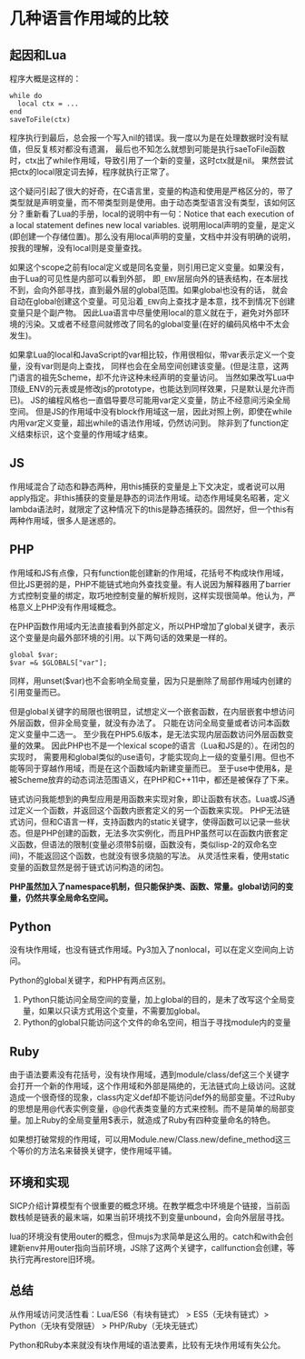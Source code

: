 # 几种语言作用域的比较

起因和Lua
--
程序大概是这样的：
```
while do
  local ctx = ...
end
saveToFile(ctx)
```
程序执行到最后，总会报一个写入nil的错误。我一度以为是在处理数据时没有赋值，但反复核对都没有遗漏，
最后也不知怎么就想到可能是执行saeToFile函数时，ctx出了while作用域，导致引用了一个新的变量，这时ctx就是nil。
果然尝试把ctx的local限定词去掉，程序就执行正常了。

这个疑问引起了很大的好奇，在C语言里，变量的构造和使用是严格区分的，带了类型就是声明变量，而不带类型则是使用。由于动态类型语言没有类型，该如何区分？重新看了Lua的手册，local的说明中有一句：Notice that each execution of a local statement defines new local variables.
说明用local声明的变量，是定义(即创建一个存储位置)。那么没有用local声明的变量，文档中并没有明确的说明，按我的理解，没有local则是变量查找。

如果这个scope之前有local定义或是同名变量，则引用已定义变量。如果没有，由于Lua的可见性是内部可以看到外部，
即`_ENV`层层向外的链表结构，在本层找不到，会向外部寻找，直到最外层的global范围。如果global也没有的话，
就会自动在global创建这个变量。可见沿着`_ENV`向上查找才是本意，找不到情况下创建变量只是个副产物。
因此Lua语言中尽量使用local的意义就在于，避免对外部环境的污染。又或者不经意间就修改了同名的global变量(在好的编码风格中不太会发生)。

如果拿Lua的local和JavaScript的var相比较，作用很相似，带var表示定义一个变量，没有var则是向上查找，
同样也会在全局空间创建该变量。(但是注意，这两门语言的祖先Scheme，却不允许这种未经声明的变量访问。
当然如果改写Lua中顶级_ENV的元表或是修改js的prototype，也能达到同样效果，只是默认是允许而已)。
JS的编程风格也一直倡导要尽可能用var定义变量，防止不经意间污染全局空间。
但是JS的作用域中没有block作用域这一层，因此对照上例，即使在while内用var定义变量，超出while的语法作用域，仍然访问到。
除非到了function定义结束标识，这个变量的作用域才结束。

JS
--
作用域混合了动态和静态两种，用this捕获的变量是上下文决定，或者说可以用apply指定。非this捕获的变量是静态的词法作用域。动态作用域臭名昭著，定义lambda语法时，就限定了这种情况下的this是静态捕获的。固然好，但一个this有两种作用域，很多人是迷惑的。

PHP
--
作用域和JS有点像，只有function能创建新的作用域，花括号不构成块作用域，但比JS更弱的是，PHP不能链式地向外查找变量。有人说因为解释器用了barrier方式控制变量的绑定，取巧地控制变量的解析规则，这样实现很简单。他认为，严格意义上PHP没有作用域概念。

在PHP函数作用域内无法直接看到外部定义，所以PHP增加了global关键字，表示这个变量是向最外部环境的引用。以下两句话的效果是一样的。
```
global $var;
$var =& $GLOBALS["var"];
```
同样，用unset($var)也不会影响全局变量，因为只是删除了局部作用域内创建的引用变量而已。

但是global关键字的局限也很明显，试想定义一个嵌套函数，在内层嵌套中想访问外层函数，但非全局变量，就没有办法了。
只能在访问全局变量或者访问本函数定义变量中二选一。
至少我在PHP5.6版本，是无法实现内层函数访问外层函数变量的效果。
因此PHP也不是一个lexical scope的语言（Lua和JS是的）。在闭包的实现时，
需要用和global类似的use语句，才能实现向上一级的变量引用。但也不能等同于穿越作用域，而是在这个函数域内新建变量而已。
至于use中使用&，是被Scheme放弃的动态词法范围语义，在PHP和C++11中，都还是被保存了下来。

链式访问我能想到的典型应用是用函数来实现对象，即让函数有状态。Lua或JS通过定义一个函数，并返回这个函数内嵌套定义的另一个函数来实现。
PHP无法链式访问，但和C语言一样，支持函数内的static关键字，使得函数可以记录一些状态。但是PHP创建的函数，无法多次实例化，而且PHP虽然可以在函数内嵌套定义函数，但语法的限制(变量必须带$前缀，函数没有，类似lisp-2的双命名空间)，不能返回这个函数，也就没有很多烧脑的写法。
从灵活性来看，使用static变量的函数显然是弱于链式访问构造的闭包。

**PHP虽然加入了namespace机制，但只能保护类、函数、常量。global访问的变量，仍然共享全局命名空间。**

Python
--
没有块作用域，也没有链式作用域。Py3加入了nonlocal，可以在定义空间向上访问。

Python的global关键字，和PHP有两点区别。

1. Python只能访问全局空间的变量，加上global的目的，是未了改写这个全局变量，如果以只读方式用这个变量，不需要加global。
2. Python的global只能访问这个文件的命名空间，相当于寻找module内的变量

Ruby
--
由于语法要素没有花括号，没有块作用域，遇到module/class/def这三个关键字会打开一个新的作用域，这个作用域和外部是隔绝的，无法链式向上级访问。这就造成一个很奇怪的现象，class内定义def却不能访问def外的局部变量。不过Ruby的思想是用@代表实例变量，@@代表类变量的方式来控制。而不是简单的局部变量。加上Ruby的全局变量用$表示，就造成了Ruby有四种变量命名的特色。

如果想打破常规的作用域，可以用Module.new/Class.new/define_method这三个等价的方法名来替换关键字，使作用域平铺。

环境和实现
--
SICP介绍计算模型有个很重要的概念环境。在教学概念中环境是个链接，当前函数栈帧是链表的最末端，如果当前环境找不到变量unbound，会向外层层寻找。

lua的环境没有使用outer的概念，但mujs为求简单是这么用的。catch和with会创建新env并用outer指向当前环境，JS除了这两个关键字，callfunction会创建，等执行完再restore旧环境。

总结
--
从作用域访问灵活性看：Lua/ES6（有块有链式） > ES5（无块有链式）> Python（无块有受限链） > PHP/Ruby（无块无链式）

Python和Ruby本来就没有块作用域的语法要素，比较有无块作用域有失公允。